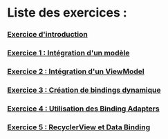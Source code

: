 # Liste des exercices :
 
### [Exercice d'introduction](http://gitlab.soat.fr/yann-huriez/databinding_workshop/tree/master/exo0_hello_world)
### [Exercice 1 : Intégration d'un modèle](http://gitlab.soat.fr/yann-huriez/databinding_workshop/tree/master/exo1_model)
### [Exercice 2 : Intégration d'un ViewModel](http://gitlab.soat.fr/yann-huriez/databinding_workshop/tree/master/exo2_viewmodel)
### [Exercice 3 : Création de bindings dynamique](http://gitlab.soat.fr/yann-huriez/databinding_workshop/tree/master/exo3_dynamic_views)
### [Exercice 4 : Utilisation des Binding Adapters](http://gitlab.soat.fr/yann-huriez/databinding_workshop/tree/master/exo4_bindingadapters)
### [Exercice 5 : RecyclerView et Data Binding](http://gitlab.soat.fr/yann-huriez/databinding_workshop/tree/master/exo5_simplified_recyclerview)